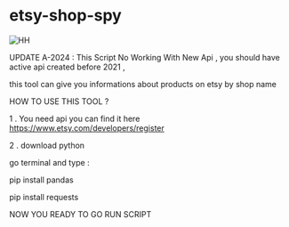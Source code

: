 # etsy-shop-spy
![HH](https://media.tenor.com/vhxaixvLUz4AAAAM/stalking-spying.gif)

UPDATE A-2024 : This Script No Working With New Api , you should have active api created before 2021 , 

this tool can give you informations about products on etsy by shop name

HOW TO USE THIS TOOL ?


1 . You need api 
you can find it here 
https://www.etsy.com/developers/register

2 . download python

go terminal and type :

pip install pandas

pip install requests


NOW YOU READY TO GO RUN SCRIPT



